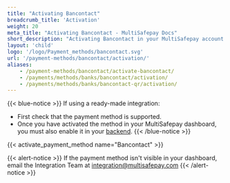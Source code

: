 ```yaml
---
title: "Activating Bancontact"
breadcrumb_title: 'Activation'
weight: 20
meta_title: "Activating Bancontact - MultiSafepay Docs"
short_description: "Activating Bancontact in your MultiSafepay account and backend"
layout: 'child'
logo: '/logo/Payment_methods/bancontact.svg'
url: '/payment-methods/bancontact/activation/'
aliases: 
    - /payment-methods/bancontact/activate-bancontact/
    - /payments/methods/banks/bancontact/activation/
    - /payments/methods/banks/bancontact-qr/activation/
---
```


{{< blue-notice >}} If using a ready-made integration: 

- First check that the payment method is supported. 
- Once you have activated the method in your MultiSafepay dashboard, you must also enable it in your [backend](/glossaries/multisafepay-glossary/#backend).  {{< /blue-notice >}}

{{< activate_payment_method name="Bancontact" >}}

{{< alert-notice >}} If the payment method isn't visible in your dashboard, email the Integration Team at <integration@multisafepay.com> {{< /alert-notice >}}


